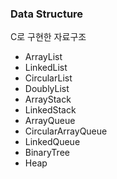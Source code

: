 ### Data Structure

C로 구현한 자료구조
* ArrayList
* LinkedList
* CircularList
* DoublyList
* ArrayStack
* LinkedStack
* ArrayQueue
* CircularArrayQueue
* LinkedQueue
* BinaryTree
* Heap
